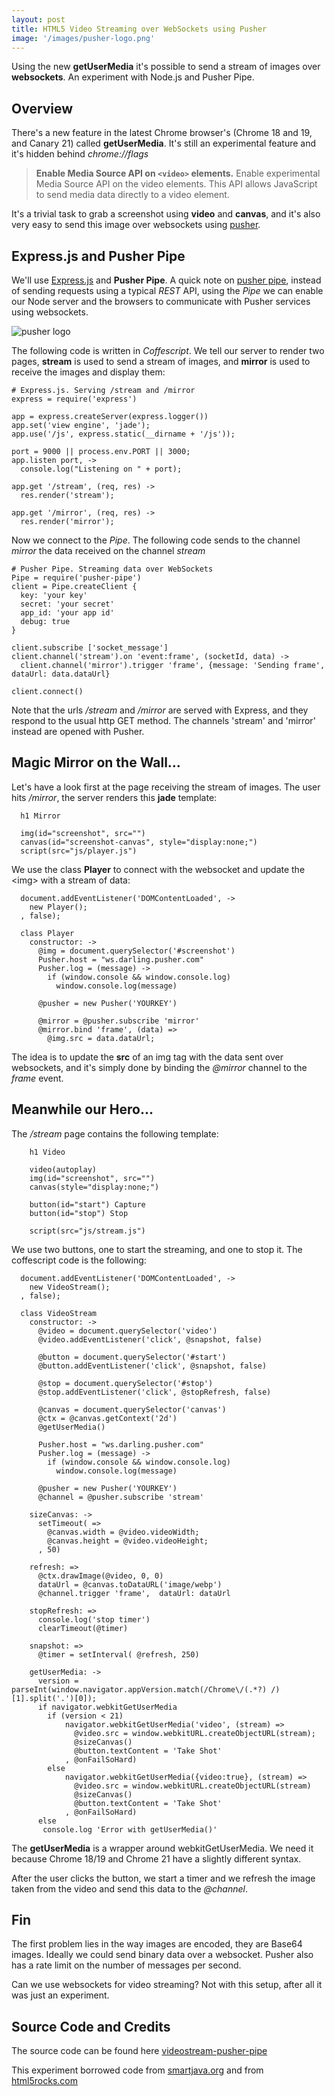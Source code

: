 ```yaml
---
layout: post
title: HTML5 Video Streaming over WebSockets using Pusher
image: '/images/pusher-logo.png'
---
```



Using the new **getUserMedia** it's possible to send a stream of images over **websockets**. An experiment with Node.js and Pusher Pipe.



Overview
--------

There's a new feature in the latest Chrome browser's (Chrome 18 and 19, and Canary 21) called **getUserMedia**.
It's still an experimental feature and it's hidden behind _chrome://flags_

> **Enable Media Source API on `<video>` elements.**
  Enable experimental Media Source API on the video elements. This API allows JavaScript to send media data directly to a video element.


It's a trivial task to grab a screenshot using **video** and **canvas**, and it's also very easy to send 
this image over websockets using [pusher](http://www.pusher.com "pusher").



Express.js and Pusher Pipe
-------------------

We'll use [Express.js](http://expressjs.com/ "Express.js") and **Pusher Pipe**. A quick 
note on [pusher pipe](http://pusher.com/docs/pipe "pusher pipe"), instead of sending requests using a typical
_REST_ API, using the _Pipe_ we can enable our Node server and the browsers to communicate with Pusher services
using websockets.


<div class="center">
  <img src="/images/pusher-logo.png" alt="pusher logo">
</div>

The following code is written in _Coffescript_. We tell our server to render two pages, __stream__ is used
to send a stream of images, and __mirror__ is used to receive the images and display them:

    # Express.js. Serving /stream and /mirror
    express = require('express')
    
    app = express.createServer(express.logger())
    app.set('view engine', 'jade');
    app.use('/js', express.static(__dirname + '/js'));

    port = 9000 || process.env.PORT || 3000;
    app.listen port, ->
      console.log("Listening on " + port);

    app.get '/stream', (req, res) -> 
      res.render('stream');

    app.get '/mirror', (req, res) -> 
      res.render('mirror');
    
    
Now we connect to the _Pipe_. The following code sends to the channel _mirror_ the data received on the channel _stream_

    # Pusher Pipe. Streaming data over WebSockets
    Pipe = require('pusher-pipe')
    client = Pipe.createClient {
      key: 'your key'
      secret: 'your secret'
      app_id: 'your app id'
      debug: true
    }

    client.subscribe ['socket_message']
    client.channel('stream').on 'event:frame', (socketId, data) ->
      client.channel('mirror').trigger 'frame', {message: 'Sending frame', dataUrl: data.dataUrl}

    client.connect()
    

Note that the urls _/stream_ and _/mirror_ are served with Express, and they respond to the usual http GET
method. The channels 'stream' and 'mirror' instead are opened with Pusher.


Magic Mirror on the Wall...
---------------------------


Let's have a look first at the page receiving the stream of images. The user hits _/mirror_, the server
renders this **jade** template:

      h1 Mirror

      img(id="screenshot", src="")
      canvas(id="screenshot-canvas", style="display:none;")
      script(src="js/player.js")
    
We use the class __Player__ to connect with the websocket and update the \<img\> with a stream of data:

      document.addEventListener('DOMContentLoaded', ->
        new Player();
      , false);

      class Player
        constructor: ->
          @img = document.querySelector('#screenshot')
          Pusher.host = "ws.darling.pusher.com"
          Pusher.log = (message) ->
            if (window.console && window.console.log) 
              window.console.log(message)

          @pusher = new Pusher('YOURKEY')
          
          @mirror = @pusher.subscribe 'mirror'
          @mirror.bind 'frame', (data) =>
            @img.src = data.dataUrl;
          
The idea is to update the **src** of an img tag with the data sent over websockets, and it's simply done 
by binding the _@mirror_ channel to the _frame_ event.

Meanwhile our Hero...
---------------------

The _/stream_ page contains the following template:

        h1 Video

        video(autoplay)
        img(id="screenshot", src="")
        canvas(style="display:none;")

        button(id="start") Capture
        button(id="stop") Stop

        script(src="js/stream.js")
    
We use two buttons, one to start the streaming, and one to stop it. The coffescript code is the following:

      document.addEventListener('DOMContentLoaded', ->
        new VideoStream();
      , false);

      class VideoStream
        constructor: ->
          @video = document.querySelector('video')
          @video.addEventListener('click', @snapshot, false)

          @button = document.querySelector('#start')
          @button.addEventListener('click', @snapshot, false)

          @stop = document.querySelector('#stop')
          @stop.addEventListener('click', @stopRefresh, false)

          @canvas = document.querySelector('canvas')
          @ctx = @canvas.getContext('2d')    
          @getUserMedia()

          Pusher.host = "ws.darling.pusher.com"
          Pusher.log = (message) ->
            if (window.console && window.console.log) 
              window.console.log(message)

          @pusher = new Pusher('YOURKEY')        
          @channel = @pusher.subscribe 'stream'

        sizeCanvas: ->
          setTimeout( =>
            @canvas.width = @video.videoWidth;
            @canvas.height = @video.videoHeight;
          , 50)

        refresh: =>
          @ctx.drawImage(@video, 0, 0)
          dataUrl = @canvas.toDataURL('image/webp')
          @channel.trigger 'frame',  dataUrl: dataUrl

        stopRefresh: =>
          console.log('stop timer')
          clearTimeout(@timer)

        snapshot: =>
          @timer = setInterval( @refresh, 250)  

        getUserMedia: ->
          version = parseInt(window.navigator.appVersion.match(/Chrome\/(.*?) /)[1].split('.')[0]);
          if navigator.webkitGetUserMedia
            if (version < 21)
                navigator.webkitGetUserMedia('video', (stream) =>
                  @video.src = window.webkitURL.createObjectURL(stream);
                  @sizeCanvas()
                  @button.textContent = 'Take Shot'
                , @onFailSoHard)
            else 
                navigator.webkitGetUserMedia({video:true}, (stream) =>
                  @video.src = window.webkitURL.createObjectURL(stream)
                  @sizeCanvas()
                  @button.textContent = 'Take Shot'
                , @onFailSoHard)
          else 
           console.log 'Error with getUserMedia()'
         
The **getUserMedia** is a wrapper around webkitGetUserMedia. We need it because Chrome 18/19  and Chrome 21 
have a slightly different syntax.

After the user clicks the button, we start a timer and we refresh the image taken from the video and send
this data to the _@channel_.


Fin
---

The first problem lies in the way images are encoded, they are Base64 images. Ideally we could send 
binary data over a websocket. Pusher also has a rate limit on the number of messages per second.

Can we use websockets for video streaming? Not with this setup, after all it was just an experiment.


Source Code and Credits
-----------------------


The source code can be found here [videostream-pusher-pipe](https://github.com/rosario/videostream-pusher-pipe "videostream pusher pipe")

This experiment borrowed code from [smartjava.org](http://www.smartjava.org/content/face-detection-using-html5-javascript-webrtc-websockets-jetty-and-javacvopencv "Face detection using HTML5, javascript, webrtc, websockets, Jetty and OpenCV")
and from [html5rocks.com](http://www.html5rocks.com/en/tutorials/getusermedia/intro/ "CAPTURING AUDIO & VIDEO IN HTML5")

  


